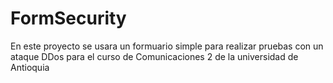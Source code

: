 # FormSecurity
En este proyecto se usara un formuario simple para realizar pruebas con un ataque DDos para el curso de Comunicaciones 2 de la universidad de Antioquia
